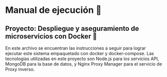 # Manual de ejecución 📖
## **Proyecto:** Despliegue y aseguramiento de microservicios con Docker 🐳
En este archivo se encuentran las instrucciones a seguir para lograr ejecutar este 
sistema empaquetado con docker y docker-compose.
Las tecnologías utilizadas en este proyecto son Node.js para los servicios API, 
MongoDB para la base de datos, y Nginx Proxy Manager para el servicio de Proxy
inverso.
